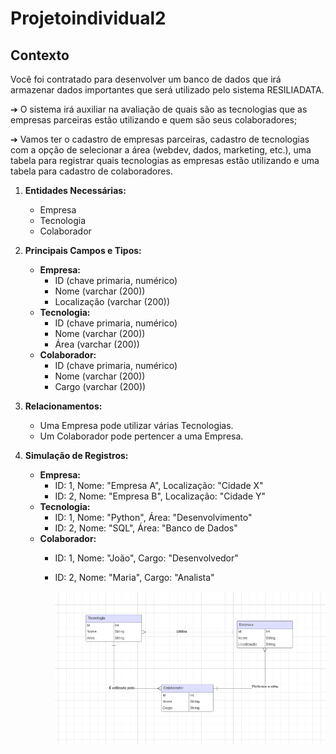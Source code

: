 # Projetoindividual2

<h2>Contexto</h2>
Você foi contratado para desenvolver um banco de dados que irá armazenar dados importantes que será utilizado pelo sistema RESILIADATA.

➔ O sistema irá auxiliar na avaliação de quais são as tecnologias que as empresas parceiras estão utilizando e quem são seus colaboradores;

➔ Vamos ter o cadastro de empresas parceiras, cadastro de tecnologias com a opção de selecionar a área (webdev, dados, marketing, etc.), uma tabela para registrar quais tecnologias as empresas estão utilizando e uma tabela para cadastro de colaboradores.

1. **Entidades Necessárias:**
   - Empresa
   - Tecnologia
   - Colaborador

2. **Principais Campos e Tipos:**
   - **Empresa:**
     - ID (chave primaria, numérico)
     - Nome (varchar (200))
     - Localização (varchar (200))
   - **Tecnologia:**
     - ID (chave primaria, numérico)
     - Nome (varchar (200))
     - Área (varchar (200))
   - **Colaborador:**
     - ID (chave primaria, numérico)
     - Nome (varchar (200))
     - Cargo (varchar (200))

3. **Relacionamentos:**
   - Uma Empresa pode utilizar várias Tecnologias.
   - Um Colaborador pode pertencer a uma Empresa.

4. **Simulação de Registros:**
   - **Empresa:**
     - ID: 1, Nome: "Empresa A", Localização: "Cidade X"
     - ID: 2, Nome: "Empresa B", Localização: "Cidade Y"
   - **Tecnologia:**
     - ID: 1, Nome: "Python", Área: "Desenvolvimento"
     - ID: 2, Nome: "SQL", Área: "Banco de Dados"
   - **Colaborador:**
     - ID: 1, Nome: "João", Cargo: "Desenvolvedor"
     - ID: 2, Nome: "Maria", Cargo: "Analista"
    
       <img src="projeto.png">
